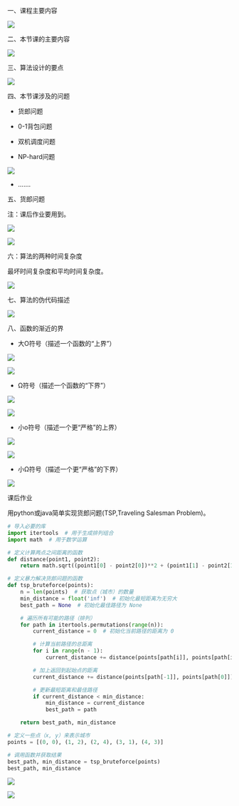 一、课程主要内容

![](https://vip2.loli.io/2023/09/14/UcAebSnJOHPa8RW.webp)

二、本节课的主要内容

![](https://vip2.loli.io/2023/09/14/2UX4wuavthDNZCH.webp)

三、算法设计的要点

![](https://vip2.loli.io/2023/09/14/pZVkQmdsGRbl4qH.webp)

四、本节课涉及的问题

- 货郎问题

- 0-1背包问题

- 双机调度问题

- NP-hard问题

![](https://vip2.loli.io/2023/09/14/KvhwMZWxic8rBNl.webp)

- .......

五、货郎问题

注：课后作业要用到。

![](https://vip2.loli.io/2023/09/14/6OYavZ2cfAJVETF.webp)

![](https://vip2.loli.io/2023/09/14/Hr5cKaY2N8kLxUl.webp)

六：算法的两种时间复杂度

最坏时间复杂度和平均时间复杂度。

![](https://vip2.loli.io/2023/09/14/ncWLdkXtU2B7g3I.webp)

七、算法的伪代码描述

![](https://vip2.loli.io/2023/09/14/f9LVUwrFC5PAgRN.webp)

八、函数的渐近的界

- 大O符号（描述一个函数的“上界”）

![](https://vip2.loli.io/2023/09/14/Vck1Ew9dWMo8U7K.webp)

![](https://vip2.loli.io/2023/09/14/6ro94VvIYeNq5ab.webp)

- Ω符号（描述一个函数的“下界”）

![](https://vip2.loli.io/2023/09/14/9kjuNTpUiwW3AsQ.webp)

![](https://vip2.loli.io/2023/09/14/DvLnB1jXyYFoZu4.webp)

- 小o符号（描述一个更“严格”的上界）

![](https://vip2.loli.io/2023/09/14/DyjFRrNfZsVnGci.webp)

![](https://vip2.loli.io/2023/09/14/oq7ydfetbZ2pa5L.webp)

- 小Ω符号（描述一个更“严格”的下界）

![](https://vip2.loli.io/2023/09/14/3kuDgz8F1PWCISn.webp)


课后作业

用python或java简单实现货郎问题(TSP,Traveling Salesman Problem)。

```python
# 导入必要的库
import itertools  # 用于生成排列组合
import math  # 用于数学运算

# 定义计算两点之间距离的函数
def distance(point1, point2):
    return math.sqrt((point1[0] - point2[0])**2 + (point1[1] - point2[1])**2)

# 定义暴力解决货郎问题的函数
def tsp_bruteforce(points):
    n = len(points)  # 获取点（城市）的数量
    min_distance = float('inf')  # 初始化最短距离为无穷大
    best_path = None  # 初始化最佳路径为 None

    # 遍历所有可能的路径（排列）
    for path in itertools.permutations(range(n)):
        current_distance = 0  # 初始化当前路径的距离为 0

        # 计算当前路径的总距离
        for i in range(n - 1):
            current_distance += distance(points[path[i]], points[path[i + 1]])

        # 加上返回到起始点的距离
        current_distance += distance(points[path[-1]], points[path[0]])

        # 更新最短距离和最佳路径
        if current_distance < min_distance:
            min_distance = current_distance
            best_path = path

    return best_path, min_distance

# 定义一些点（x, y）来表示城市
points = [(0, 0), (1, 2), (2, 4), (3, 1), (4, 3)]

# 调用函数并获取结果
best_path, min_distance = tsp_bruteforce(points)
best_path, min_distance
```


![](https://vip2.loli.io/2023/09/14/zOurbSoMIapTNwR.webp)

![](https://vip2.loli.io/2023/09/14/4jUJ1REFGVXwDiz.webp)
